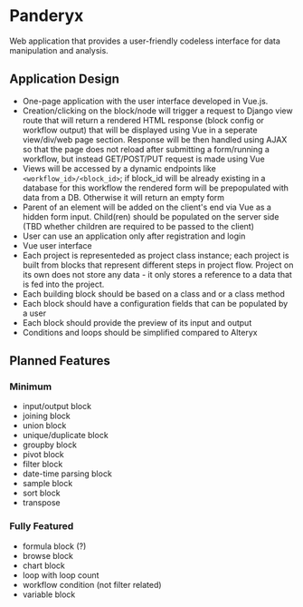 # Panderyx

Web application that provides a user-friendly codeless interface for data manipulation and analysis.

## Application Design

- One-page application with the user interface developed in Vue.js.
- Creation/clicking on the block/node will trigger a request to Django view route that will return a rendered HTML response (block config or workflow output) that will be displayed using Vue in a seperate view/div/web page section. Response will be then handled using AJAX so that the page does not reload after submitting a form/running a workflow, but instead GET/POST/PUT request is made using Vue
- Views will be accessed by a dynamic endpoints like `<workflow_id>/<block_id>`; if block_id will be already existing in a database for this workflow the rendered form will be prepopulated with data from a DB. Otherwise it will return an empty form
- Parent of an element will be added on the client's end via Vue as a hidden form input. Child(ren) should be populated on the server side (TBD whether children are required to be passed to the client)
- User can use an application only after registration and login
- Vue user interface
- Each project is representeded as project class instance; each project is built from blocks that represent different steps in project flow. Project on its own does not store any data - it only stores a reference to a data that is fed into the project.
- Each building block should be based on a class and or a class method
- Each block should have a configuration fields that can be populated by a user
- Each block should provide the preview of its input and output
- Conditions and loops should be simplified compared to Alteryx

## Planned Features

### Minimum

- input/output block
- joining block
- union block
- unique/duplicate block
- groupby block
- pivot block
- filter block
- date-time parsing block
- sample block
- sort block
- transpose

### Fully Featured

- formula block (?)
- browse block
- chart block
- loop with loop count
- workflow condition (not filter related)
- variable block
